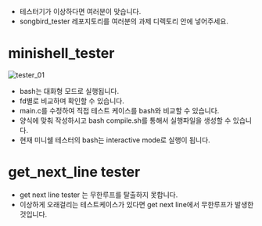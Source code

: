 + 테스터기가 이상하다면 여러분이 맞습니다.
+ songbird_tester 레포지토리를 여러분의 과제 디렉토리 안에 넣어주세요.
# minishell_tester
![tester_01](https://github.com/user-attachments/assets/57f3bfee-a955-4ca7-9fee-2a22fd1d7bd8)
+ bash는 대화형 모드로 실행됩니다.
+ fd별로 비교하며 확인할 수 있습니다.
+ main.c를 수정하여 직접 테스트 케이스를 bash와 비교할 수 있습니다.
+ 양식에 맞춰 작성하시고 bash compile.sh를 통해서 실행파일을 생성할 수 있습니다.
+ 현재 미니쉘 테스터의 bash는 interactive mode로 실행이 됩니다.

# get_next_line tester
+ get next line  tester 는 무한루프를 탈출하지 못합니다.
+ 이상하게 오래걸리는 테스트케이스가 있다면 get next line에서 무한루프가 발생한 것입니다.
